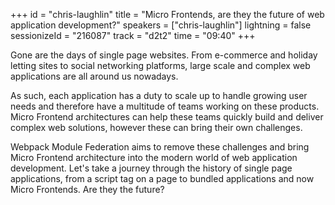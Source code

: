 +++
id = "chris-laughlin"
title = "Micro Frontends, are they the future of web application development?"
speakers = ["chris-laughlin"]
lightning = false
sessionizeId = "216087"
track = "d2t2"
time = "09:40"
+++

Gone are the days of single page websites. From e-commerce and holiday letting sites to social networking platforms, large scale and complex web applications are all around us nowadays. 

As such, each application has a duty to scale up to handle growing user needs and therefore have a multitude of teams working on these products. Micro Frontend architectures can help these teams quickly build and deliver complex web solutions, however these can bring their own challenges.

Webpack Module Federation aims to remove these challenges and bring Micro Frontend architecture into the modern world of web application development. Let's take a journey through the history of single page applications, from a script tag on a page to bundled applications and now Micro Frontends. Are they the future?
